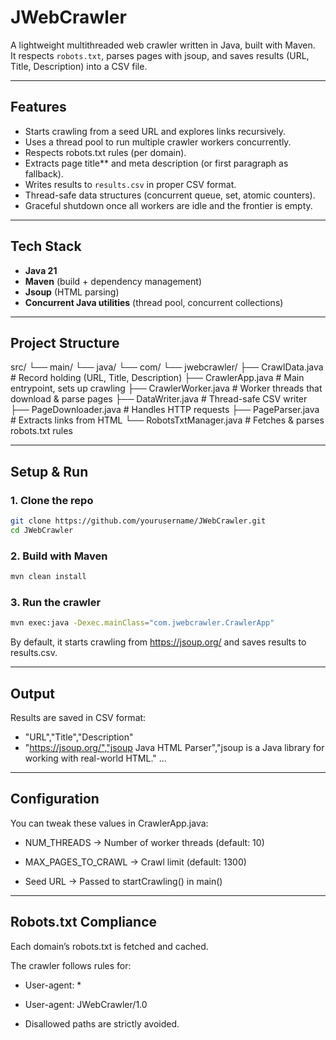 # JWebCrawler

A lightweight multithreaded web crawler written in Java, built with Maven.  
It respects `robots.txt`, parses pages with jsoup, and saves results (URL, Title, Description) into a CSV file.

---

##  Features
- Starts crawling from a seed URL and explores links recursively.  
- Uses a thread pool to run multiple crawler workers concurrently.  
- Respects robots.txt rules (per domain).  
- Extracts page title** and meta description (or first paragraph as fallback).  
- Writes results to `results.csv` in proper CSV format.  
- Thread-safe data structures (concurrent queue, set, atomic counters).  
- Graceful shutdown once all workers are idle and the frontier is empty.  

---

## Tech Stack
- **Java 21**  
- **Maven** (build + dependency management)  
- **Jsoup** (HTML parsing)  
- **Concurrent Java utilities** (thread pool, concurrent collections)  

---

## Project Structure

src/
  └── main/
  └── java/
  └── com/
  └── jwebcrawler/
  ├── CrawlData.java # Record holding (URL, Title, Description)
  ├── CrawlerApp.java # Main entrypoint, sets up crawling
  ├── CrawlerWorker.java # Worker threads that download & parse pages
  ├── DataWriter.java # Thread-safe CSV writer
  ├── PageDownloader.java # Handles HTTP requests
  ├── PageParser.java # Extracts links from HTML
  └── RobotsTxtManager.java # Fetches & parses robots.txt rules

  
---

## Setup & Run

### 1. Clone the repo
```bash
git clone https://github.com/yourusername/JWebCrawler.git
cd JWebCrawler
```
### 2. Build with Maven
```bash
mvn clean install
```
### 3. Run the crawler
```bash
mvn exec:java -Dexec.mainClass="com.jwebcrawler.CrawlerApp"
```
By default, it starts crawling from https://jsoup.org/ and saves results to results.csv.

---

## Output
Results are saved in CSV format:
- "URL","Title","Description"
- "https://jsoup.org/","jsoup Java HTML Parser","jsoup is a Java library for working with real-world HTML."
...

---

## Configuration
You can tweak these values in CrawlerApp.java:

  - NUM_THREADS → Number of worker threads (default: 10)

  - MAX_PAGES_TO_CRAWL → Crawl limit (default: 1300)

  - Seed URL → Passed to startCrawling() in main()

---

## Robots.txt Compliance
Each domain’s robots.txt is fetched and cached.

The crawler follows rules for:

  - User-agent: *

  - User-agent: JWebCrawler/1.0

  - Disallowed paths are strictly avoided.


